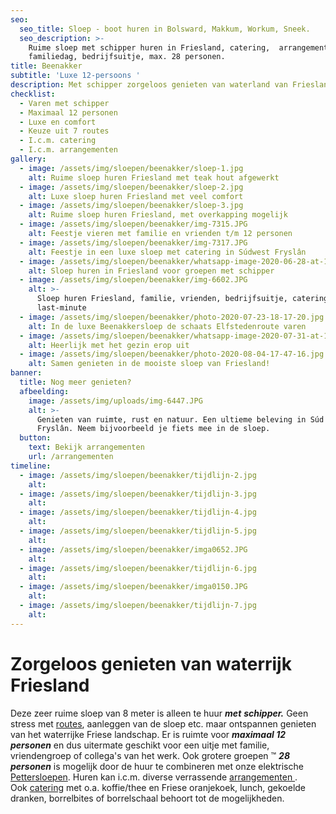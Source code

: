 ```yaml
---
seo:
  seo_title: Sloep - boot huren in Bolsward, Makkum, Workum, Sneek.
  seo_description: >-
    Ruime sloep met schipper huren in Friesland, catering,  arrangementen,
    familiedag, bedrijfsuitje, max. 28 personen.
title: Beenakker
subtitle: 'Luxe 12-persoons '
description: Met schipper zorgeloos genieten van waterland van Friesland.
checklist:
  - Varen met schipper
  - Maximaal 12 personen
  - Luxe en comfort
  - Keuze uit 7 routes
  - I.c.m. catering
  - I.c.m. arrangementen
gallery:
  - image: /assets/img/sloepen/beenakker/sloep-1.jpg
    alt: Ruime sloep huren Friesland met teak hout afgewerkt
  - image: /assets/img/sloepen/beenakker/sloep-2.jpg
    alt: Luxe sloep huren Friesland met veel comfort
  - image: /assets/img/sloepen/beenakker/sloep-3.jpg
    alt: Ruime sloep huren Friesland, met overkapping mogelijk
  - image: /assets/img/sloepen/beenakker/img-7315.JPG
    alt: Feestje vieren met familie en vrienden t/m 12 personen
  - image: /assets/img/sloepen/beenakker/img-7317.JPG
    alt: Feestje in een luxe sloep met catering in Súdwest Fryslân
  - image: /assets/img/sloepen/beenakker/whatsapp-image-2020-06-28-at-11-17-13.jpeg
    alt: Sloep huren in Friesland voor groepen met schipper
  - image: /assets/img/sloepen/beenakker/img-6602.JPG
    alt: >-
      Sloep huren Friesland, familie, vrienden, bedrijfsuitje, catering,
      last-minute
  - image: /assets/img/sloepen/beenakker/photo-2020-07-23-18-17-20.jpg
    alt: In de luxe Beenakkersloep de schaats Elfstedenroute varen
  - image: /assets/img/sloepen/beenakker/whatsapp-image-2020-07-31-at-19-04-33.jpeg
    alt: Heerlijk met het gezin erop uit
  - image: /assets/img/sloepen/beenakker/photo-2020-08-04-17-47-16.jpg
    alt: Samen genieten in de mooiste sloep van Friesland!
banner:
  title: Nog meer genieten?
  afbeelding:
    image: /assets/img/uploads/img-6447.JPG
    alt: >-
      Genieten van ruimte, rust en natuur. Een ultieme beleving in Súd West
      Fryslân. Neem bijvoorbeeld je fiets mee in de sloep.
  button:
    text: Bekijk arrangementen
    url: /arrangementen
timeline:
  - image: /assets/img/sloepen/beenakker/tijdlijn-2.jpg
    alt:
  - image: /assets/img/sloepen/beenakker/tijdlijn-3.jpg
    alt:
  - image: /assets/img/sloepen/beenakker/tijdlijn-4.jpg
    alt:
  - image: /assets/img/sloepen/beenakker/tijdlijn-5.jpg
    alt:
  - image: /assets/img/sloepen/beenakker/imga0652.JPG
    alt:
  - image: /assets/img/sloepen/beenakker/tijdlijn-6.jpg
    alt:
  - image: /assets/img/sloepen/beenakker/imga0150.JPG
    alt:
  - image: /assets/img/sloepen/beenakker/tijdlijn-7.jpg
    alt:
---
```


# Zorgeloos genieten van waterrijk Friesland

Deze zeer ruime sloep van 8 meter is alleen te huur ***met***&nbsp;***schipper.***&nbsp;Geen stress met [routes](https://sloepverhuurbolsward.nl/routes), aanleggen van de sloep etc. maar ontspannen genieten van het waterrijke Friese landschap. Er is ruimte voor ***maximaal 12 personen***&nbsp;en dus uitermate geschikt voor een uitje met familie, vriendengroep of collega's van het werk. Ook grotere groepen ™ ***28 personen*** is mogelijk door de huur te combineren met onze elektrische [Pettersloepen](https://sloepverhuurbolsward.nl/sloepen/petter/). Huren kan i.c.m. diverse verrassende [arrangementen&nbsp;](https://sloepverhuurbolsward.nl/arrangementen). Ook&nbsp;[catering](https://sloepverhuurbolsward.nl/catering)&nbsp;met o.a. koffie/thee en Friese oranjekoek, lunch, gekoelde dranken, borrelbites of borrelschaal behoort tot de mogelijkheden.
